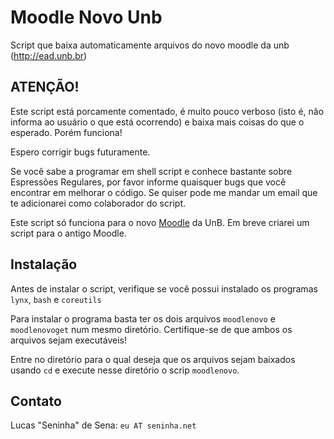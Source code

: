 Moodle Novo Unb
===============

Script que baixa automaticamente arquivos do novo moodle da unb (http://ead.unb.br)


ATENÇÃO!
--------

Este script está porcamente comentado, é muito pouco verboso (isto é, não informa
ao usuário o que está ocorrendo) e baixa mais coisas do que o esperado. Porém funciona!

Espero corrigir bugs futuramente.

Se você sabe a programar em shell script e conhece bastante sobre Espressões Regulares, por
favor informe quaisquer bugs que você encontrar em melhorar o código. Se quiser pode me mandar
um email que te adicionarei como colaborador do script.

Este script só funciona para o novo [Moodle][] da UnB. Em breve criarei um script para o antigo
Moodle.

[Moodle]: http://ead.unb.br


Instalação
----------

Antes de instalar o script, verifique se você possui instalado os programas `lynx`, `bash` e `coreutils`

Para instalar o programa basta ter os dois arquivos `moodlenovo` e `moodlenovoget` num mesmo diretório.
Certifique-se de que ambos os arquivos sejam executáveis!

Entre no diretório para o qual deseja que os arquivos sejam baixados usando `cd` e execute nesse diretório
o scrip `moodlenovo`.


Contato
-------

Lucas "Seninha" de Sena: `eu AT seninha.net`


